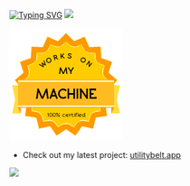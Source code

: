 <p align="center">

<a href="https://github.com/claw1200"><img src="https://readme-typing-svg.demolab.com?font=Be+Vietnam+Pro&weight=600&size=43&duration=1200&pause=100&color=FFA93C&multiline=true&repeat=false&width=1000&height=130&lines=hey%2C+i'm+claw+%F0%9F%91%8B;i+write+code+sometimes" alt="Typing SVG" /></a>
<a href="https://github.com/claw1200">
    <img src="https://github-stats-alpha.vercel.app/api?username=claw1200&cc=22272e&tc=FFA93CFF&ic=fff&bc=0000t">
</a>

</p>
<p>

<img src="https://raw.githubusercontent.com/dynobo/lmdiag/master/badge.png">
    
- Check out my latest project: [utilitybelt.app](https://utilitybelt.app)

![](https://komarev.com/ghpvc/?username=claw1200&base=0)
